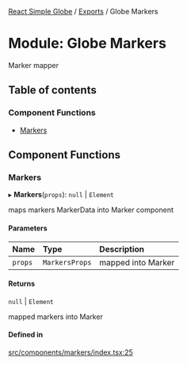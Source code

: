 [React Simple Globe](../README.md) / [Exports](../modules.md) / Globe Markers

# Module: Globe Markers

Marker mapper

## Table of contents

### Component Functions

- [Markers](Globe_Markers.md#markers)

## Component Functions

### Markers

▸ **Markers**(`props`): ``null`` \| `Element`

maps markers MarkerData into Marker component

#### Parameters

| Name | Type | Description |
| :------ | :------ | :------ |
| `props` | `MarkersProps` | mapped into Marker |

#### Returns

``null`` \| `Element`

mapped markers into Marker

#### Defined in

[src/components/markers/index.tsx:25](https://github.com/Gaushao/d3-react-globe/blob/0a8a5c1/src/components/markers/index.tsx#L25)

